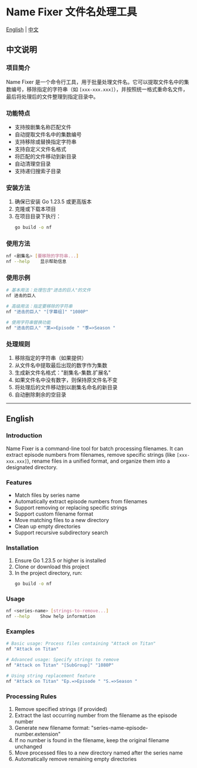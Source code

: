 # Name Fixer 文件名处理工具

[English](#english) | [中文](#chinese)

<a name="chinese"></a>

## 中文说明

### 项目简介

Name Fixer 是一个命令行工具，用于批量处理文件名。它可以提取文件名中的集数编号，移除指定的字符串（如 `[xxx-xxx.xxx]`），并按照统一格式重命名文件，最后将处理后的文件整理到指定目录中。

### 功能特点

-   支持按剧集名称匹配文件
-   自动提取文件名中的集数编号
-   支持移除或替换指定字符串
-   支持自定义文件名格式
-   将匹配的文件移动到新目录
-   自动清理空目录
-   支持递归搜索子目录

### 安装方法

1. 确保已安装 Go 1.23.5 或更高版本
2. 克隆或下载本项目
3. 在项目目录下执行：
    ```bash
    go build -o nf
    ```

### 使用方法

```bash
nf <剧集名> [要移除的字符串...]
nf --help    显示帮助信息
```

### 使用示例

```bash
# 基本用法：处理包含"进击的巨人"的文件
nf 进击的巨人

# 高级用法：指定要移除的字符串
nf "进击的巨人" "[字幕组]" "1080P"

# 使用字符串替换功能
nf "进击的巨人" "第=>Episode " "季=>Season "
```

### 处理规则

1. 移除指定的字符串（如果提供）
2. 从文件名中提取最后出现的数字作为集数
3. 生成新文件名格式："剧集名-集数.扩展名"
4. 如果文件名中没有数字，则保持原文件名不变
5. 将处理后的文件移动到以剧集名命名的新目录
6. 自动删除剩余的空目录

---

<a name="english"></a>

## English

### Introduction

Name Fixer is a command-line tool for batch processing filenames. It can extract episode numbers from filenames, remove specific strings (like `[xxx-xxx.xxx]`), rename files in a unified format, and organize them into a designated directory.

### Features

-   Match files by series name
-   Automatically extract episode numbers from filenames
-   Support removing or replacing specific strings
-   Support custom filename format
-   Move matching files to a new directory
-   Clean up empty directories
-   Support recursive subdirectory search

### Installation

1. Ensure Go 1.23.5 or higher is installed
2. Clone or download this project
3. In the project directory, run:
    ```bash
    go build -o nf
    ```

### Usage

```bash
nf <series-name> [strings-to-remove...]
nf --help    Show help information
```

### Examples

```bash
# Basic usage: Process files containing "Attack on Titan"
nf "Attack on Titan"

# Advanced usage: Specify strings to remove
nf "Attack on Titan" "[SubGroup]" "1080P"

# Using string replacement feature
nf "Attack on Titan" "Ep.=>Episode " "S.=>Season "
```

### Processing Rules

1. Remove specified strings (if provided)
2. Extract the last occurring number from the filename as the episode number
3. Generate new filename format: "series-name-episode-number.extension"
4. If no number is found in the filename, keep the original filename unchanged
5. Move processed files to a new directory named after the series name
6. Automatically remove remaining empty directories
